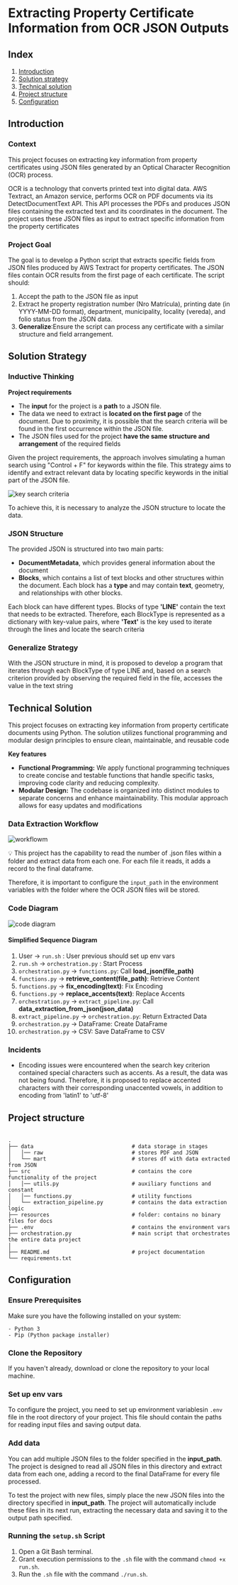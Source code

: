 # Extracting Property Certificate Information from OCR JSON Outputs

## Index
1. [Introduction](#introduction)
2. [Solution strategy](#solution-strategy)
3. [Technical solution](#technical-solution)
4. [Project structure](#project-structure)
5. [Configuration](#configuration)


## Introduction
### Context
This project focuses on extracting key information from property certificates using JSON files generated by an Optical Character Recognition (OCR) process. 

OCR is a technology that converts printed text into digital data. AWS Textract, an Amazon service, performs OCR on PDF documents via its DetectDocumentText API. This API processes the PDFs and produces JSON files containing the extracted text and its coordinates in the document. The project uses these JSON files as input to extract specific information from the property certificates

### Project Goal 
The goal is to develop a Python script that extracts specific fields from JSON files produced by AWS Textract for property certificates. The JSON files contain OCR results from the first page of each certificate. The script should:

1. Accept the path to the JSON file as input
2. Extract he property registration number (Nro Matrícula), printing date (in YYYY-MM-DD format), department, municipality, locality (vereda), and folio status from the JSON data.
3. **Generalize**:Ensure the script can process any certificate with a similar structure and field arrangement.

## Solution Strategy

### Inductive Thinking

**Project requirements**  

* The **input** for the project is a **path** to a JSON file.
* The data we need to extract is **located on the first page** of the document. Due to proximity, it is possible that the search criteria will be found in the first occurrence within the JSON file.
* The JSON files used for the project **have the same structure and arrangement** of the required fields 

Given the project requirements, the approach involves simulating a human search using "Control + F" for keywords within the file. This strategy aims to identify and extract relevant data by locating specific keywords in the initial part of the JSON file.

![key search criteria](resources/control_f.png)

To achieve this, it is necessary to analyze the JSON structure to locate the data. 

### JSON Structure

The provided JSON is structured into two  main parts:

* **DocumentMetadata**, which provides general information about the document
* **Blocks**, which contains a list of text blocks and other structures within the document. Each block has a **type** and may contain **text**, geometry, and relationships with other blocks.

Each block can have different types. Blocks of type **'LINE'** contain the text that needs to be extracted. Therefore, each BlockType is represented as a dictionary with key-value pairs, where **'Text'** is the key used to iterate through the lines and locate the search criteria 

### Generalize Strategy

With the JSON structure in mind, it is proposed to develop a program that iterates through each BlockType of type LINE and, based on a search criterion provided by observing the required field in the file, accesses the value in the text string 

## Technical Solution

This project focuses on extracting key information from property certificate documents using Python. The solution utilizes functional programming and modular design principles to ensure clean, maintainable, and reusable code

**Key features**
* **Functional Programming:** We apply functional programming techniques to create concise and testable functions that handle specific tasks, improving code clarity and reducing complexity.
* **Modular Design:** The codebase is organized into distinct modules to separate concerns and enhance maintainability. This modular approach allows for easy updates and modifications

### Data Extraction Workflow
![workflowm](resources/workflow.png)


💡 This project has the capability to read the number of .json files within a folder and extract data from each one. For each file it reads, it adds a record to the final dataframe.

Therefore, it is important to configure the `input_path` in the environment variables with the folder where the OCR JSON files will be stored.


### Code Diagram

![code diagram](resources/code_diagram.png)

 #### **Simplified Sequence Diagram**

1. User → `run.sh` : User previous should set up env vars
2. `run.sh` → `orchestration.py` : Start Process 
2. `orchestration.py` → `functions.py`: Call **load_json(file_path)**
3. `functions.py` → **retrieve_content(file_path)**: Retrieve Content
4. `functions.py` → **fix_encoding(text)**: Fix Encoding
5. `functions.py` → **replace_accents(text)**: Replace Accents
6. `orchestration.py` → `extract_pipeline.py`: Call **data_extraction_from_json(json_data)**
7. `extract_pipeline.py` → `orchestration.py`: Return Extracted Data
8. `orchestration.py` → DataFrame: Create DataFrame
9. `orchestration.py` → CSV: Save DataFrame to CSV

### Incidents

* Encoding issues were encountered when the search key criterion contained special characters such as accents. As a result, the data was not being found. Therefore, it is proposed to replace accented characters with their corresponding unaccented vowels, in addition to encoding from 'latin1' to 'utf-8'


## Project structure

```linux

.
├── data                               # data storage in stages
│   │── raw                            # stores PDF and JSON 
│   └── mart                           # stores df with data extracted from JSON
├── src                                # contains the core functionality of the project
│   │── utils.py                       # auxiliary functions and constant
│   │── functions.py                   # utility functions        
│   └── extraction_pipeline.py         # contains the data extraction logic
├── resources                          # folder: contains no binary files for docs
├── .env                               # contains the environment vars
├── orchestration.py                   # main script that orchestrates the entire data project 
│
├── README.md                          # project documentation
└── requirements.txt                   

```

## Configuration

### Ensure Prerequisites

Make sure you have the following installed on your system:
```
- Python 3
- Pip (Python package installer)
```

### Clone the Repository

If you haven't already, download or clone the repository to your local machine.

### Set up env vars 
To configure the project, you need to set up environment variablesin `.env` file in the root directory of your project. This file should contain the paths for reading input files and saving output data. 

### Add data 
You can add multiple JSON files to the folder specified in the **input_path**. The project is designed to read all JSON files in this directory and extract data from each one, adding a record to the final DataFrame for every file processed.

To test the project with new files, simply place the new JSON files into the directory specified in **input_path**. The project will automatically include these files in its next run, extracting the necessary data and saving it to the output path specified.

### Running the `setup.sh` Script

1. Open a Git Bash terminal.
2. Grant execution permissions to the `.sh` file with the command `chmod +x run.sh`.
3. Run the `.sh` file with the command `./run.sh`.
